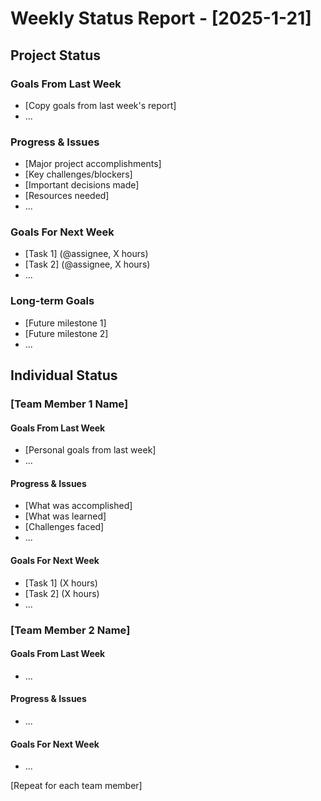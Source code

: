 # Weekly Status Report - [2025-1-21]

## Project Status

### Goals From Last Week

- [Copy goals from last week's report]
- ...

### Progress & Issues

- [Major project accomplishments]
- [Key challenges/blockers]
- [Important decisions made]
- [Resources needed]
- ...

### Goals For Next Week

- [Task 1] (@assignee, X hours)
- [Task 2] (@assignee, X hours)
- ...

### Long-term Goals

- [Future milestone 1]
- [Future milestone 2]
- ...

## Individual Status

### [Team Member 1 Name]

#### Goals From Last Week

- [Personal goals from last week]
- ...

#### Progress & Issues

- [What was accomplished]
- [What was learned]
- [Challenges faced]
- ...

#### Goals For Next Week

- [Task 1] (X hours)
- [Task 2] (X hours)
- ...

### [Team Member 2 Name]

#### Goals From Last Week

- ...

#### Progress & Issues

- ...

#### Goals For Next Week

- ...

[Repeat for each team member]
